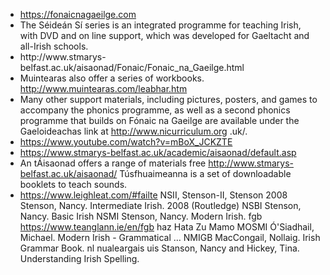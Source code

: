 - https://fonaicnagaeilge.com
- The Séideán Sí series is an integrated programme for teaching Irish, with DVD and on line support, which was developed for Gaeltacht and all-Irish schools.
- http://www.stmarys- belfast.ac.uk/aisaonad/Fonaic/Fonaic_na_Gaeilge.html
- Muintearas also offer a series of workbooks. http://www.muintearas.com/leabhar.htm
- Many other support materials, including pictures, posters, and games to accompany the phonics programme, as well as a second phonics programme that builds on Fónaic na Gaeilge are available under the Gaeloideachas link at http://www.nicurriculum.org .uk/.
- https://www.youtube.com/watch?v=mBoX_JCKZTE
- https://www.stmarys-belfast.ac.uk/academic/aisaonad/default.asp
-  An tÁisaonad offers a range of materials free http://www.stmarys-belfast.ac.uk/aisaonad/ Túsfhuaimeanna is a set of downloadable booklets to teach sounds.
- https://www.leighleat.com/#failte
NSII, Stenson-II, Stenson 2008	Stenson, Nancy. Intermediate Irish. 2008 (Routledge)
NSBI	Stenson, Nancy. Basic Irish
NSMI	Stenson, Nancy. Modern Irish.
fgb	https://www.teanglann.ie/en/fgb
haz	Hata Zu Mamo
MOSMI	Ó'Siadhail, Michael. Modern Irish - Grammatical … 
NMIGB	MacCongail, Nollaig. Irish Grammar Book.
nl	nualeargais
uis	Stanson, Nancy and Hickey, Tina. Understanding Irish Spelling.
